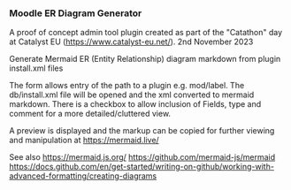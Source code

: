 ### Moodle ER Diagram Generator

A proof of concept admin tool plugin created as part of the "Catathon" day
at Catalyst EU (https://www.catalyst-eu.net/). 2nd November 2023

Generate Mermaid ER (Entity Relationship) diagram markdown from plugin install.xml files

The form allows entry of the path to a plugin e.g. mod/label.
The db/install.xml file will be opened and the xml converted to mermaid markdown.
There is a checkbox to allow inclusion of Fields, type and comment for a more detailed/cluttered view.

A preview is displayed and the markup can be copied for further viewing and manipulation at
https://mermaid.live/

See also
https://mermaid.js.org/
https://github.com/mermaid-js/mermaid
https://docs.github.com/en/get-started/writing-on-github/working-with-advanced-formatting/creating-diagrams

